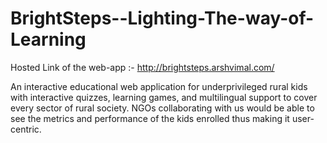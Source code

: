 # BrightSteps--Lighting-The-way-of-Learning
Hosted Link of the web-app :- http://brightsteps.arshvimal.com/

An interactive educational web application for underprivileged rural kids with interactive quizzes, learning games, and multilingual support to cover every sector of rural society. NGOs collaborating with us would be able to see the metrics and performance of the kids enrolled thus making it user-centric.
